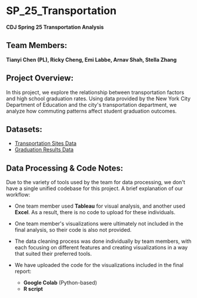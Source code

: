 # SP_25_Transportation  
**CDJ Spring 25 Transportation Analysis**  

## Team Members:  
**Tianyi Chen (PL), Ricky Cheng, Emi Labbe, Arnav Shah, Stella Zhang**  

## Project Overview:  
In this project, we explore the relationship between transportation factors and high school graduation rates. Using data provided by the New York City Department of Education and the city's transportation department, we analyze how commuting patterns affect student graduation outcomes.  

## Datasets:  
- [Transportation Sites Data](https://data.cityofnewyork.us/Transportation/Transportation-Sites/hg3c-2jsy/about_data)  
- [Graduation Results Data](https://infohub.nyced.org/reports/academics/graduation-results)  

## Data Processing & Code Notes:  
Due to the variety of tools used by the team for data processing, we don't have a single unified codebase for this project. A brief explanation of our workflow:  
- One team member used **Tableau** for visual analysis, and another used **Excel**. As a result, there is no code to upload for these individuals.  
- One team member's visualizations were ultimately not included in the final analysis, so their code is also not provided.

- The data cleaning process was done individually by team members, with each focusing on different features and creating visualizations in a way that suited their preferred tools.
  
- We have uploaded the code for the visualizations included in the final report:  
  - **Google Colab** (Python-based)  
  - **R script**  
